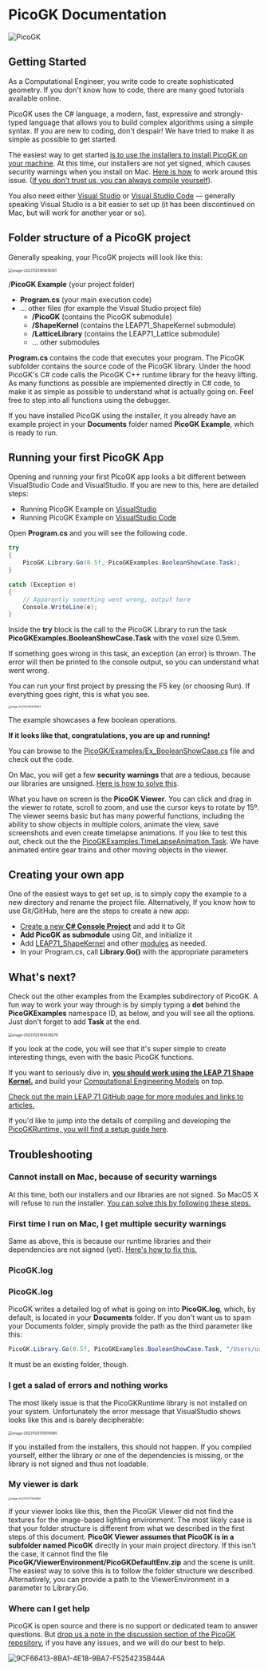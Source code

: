 # PicoGK Documentation

![PicoGK](images/PicoGK.jpg)

## Getting Started

As a Computational Engineer, you write code to create sophisticated geometry. If you don't know how to code, there are many good tutorials available online. 

PicoGK uses the C# language, a modern, fast, expressive and strongly-typed language that allows you to build complex algorithms using a simple syntax. If you are new to coding, don't despair! We have tried to make it as simple as possible to get started.

The easiest way to get started [is to use the installers to install PicoGK on your machine](https://github.com/leap71/PicoGK/releases). At this time, our installers are not yet signed, which causes security warnings when you install on Mac. [Here is how](MacSecurity.md) to work around this issue. ([If you don't trust us, you can always compile yourself](Compiling_PicoGKRuntime.md)).

You also need either [Visual Studio](https://visualstudio.microsoft.com/vs/getting-started/) or [Visual Studio Code](https://code.visualstudio.com/) — generally speaking Visual Studio is a bit easier to set up (it has been discontinued on Mac, but will work for another year or so).

## Folder structure of a PicoGK project

Generally speaking, your PicoGK projects will look like this:

<img src="images/image-20231125165618361.png" alt="image-20231125165618361" style="zoom: 50%;" />

/**PicoGK Example** (your project folder)

- **Program.cs** (your main execution code)
- ... other files (for example the Visual Studio project file)
   - **/PicoGK** (contains the PicoGK submodule)
   - **/ShapeKernel** (contains the LEAP71_ShapeKernel submodule)
   - **/LatticeLibrary** (contains the LEAP71_Lattice submodule)
   - ... other submodules

**Program.cs** contains the code that executes your program. The PicoGK subfolder contains the source code of the PicoGK library. Under the hood PicoGK's C# code calls the PicoGK C++ runtime library for the heavy lifting. As many functions as possible are implemented directly in C# code, to make it as simple as possible to understand what is actually going on. Feel free to step into all functions using the debugger.

If you have installed PicoGK using the installer, it you already have an example project in your **Documents** folder named **PicoGK Example**, which is ready to run.

## Running your first PicoGK App

Opening and running your first PicoGK app looks a bit different between VisualStudio Code and VisualStudio. If you are new to this, here are detailed steps:

- Running PicoGK Example on [VisualStudio](VisualStudio_FirstTime.md)
- Running PicoGK Example on [VisualStudio Code](VisualStudioCode_FirstTime.md)

Open **Program.cs** and you will see the following code.

```c#
try
{
	PicoGK.Library.Go(0.5f, PicoGKExamples.BooleanShowCase.Task);
}

catch (Exception e)
{
	// Apparently something went wrong, output here
	Console.WriteLine(e);
}
```

Inside the **try** block is the call to the PicoGK Library to run the task **PicoGKExamples.BooleanShowCase.Task** with the voxel size 0.5mm. 

If something goes wrong in this task, an exception (an error) is thrown. The error will then be printed to the console output, so you can understand what went wrong.

You can run your first project by pressing the F5 key (or choosing Run). If everything goes right, this is what you see. 

<img src="images/image-20231014184919894.png" alt="image-20231014184919894" style="zoom:33%;" />

The example showcases a few boolean operations. 

**If it looks like that, congratulations, you are up and running!**

You can browse to the [PicoGK/Examples/Ex_BooleanShowCase.cs](https://github.com/leap71/PicoGK/blob/main/Examples/Ex_BooleanShowCase.cs) file and check out the code. 

On Mac, you will get a few **security warnings** that are a tedious, because our libraries are unsigned. [Here is how to solve this](MacSecurity.md).

What you have on screen is the **PicoGK Viewer**. You can click and drag in the viewer to rotate, scroll to zoom, and use the cursor keys to rotate by 15º. The viewer seems basic but has many powerful functions, including the ability to show objects in multiple colors, animate the view, save screenshots and even create timelapse animations. If you like to test this out, check out the the [PicoGKExamples.TimeLapseAnimation.Task](https://github.com/leap71/PicoGK/blob/main/Examples/Ex_TimelapseAnimation.cs). We have animated entire gear trains and other moving objects in the viewer.

## Creating your own app

One of the easiest ways to get set up, is to simply copy the example to a new directory and rename the project file. Alternatively, If you know how to use Git/GitHub, here are the steps to create a new app:

- [Create a new **C# Console Project**](VisualStudio_CreateConsole.md) and add it to Git
- **Add PicoGK as submodule** using Git, and initialize it
- Add [LEAP71_ShapeKernel](https://github.com/leap71/LEAP71_ShapeKernel) and other [modules](https://github.com/leap71?tab=repositories) as needed.
- In your Program.cs, call **Library.Go()** with the appropriate parameters

## What's next?

Check out the other examples from the Examples subdirectory of PicoGK. A fun way to work your way through is by simply typing a **dot** behind the **PicoGKExamples** namespace ID, as below, and you will see all the options. Just don't forget to add **Task** at the end.

<img src="images/image-20231125184538276.png" alt="image-20231125184538276" style="zoom:50%;" />

If you look at the code, you will see that it's super simple to create interesting things, even with the basic PicoGK functions.

If you want to seriously dive in, **[you should work using the LEAP 71 Shape Kernel.](https://github.com/leap71/LEAP71_ShapeKernel)** and build your [Computational Engineering Models](https://leap71.com/computationalengineering/) on top.

[Check out the main LEAP 71 GitHub page for more modules and links to articles.](https://github.com/leap71)

If you'd like to jump into the details of compiling and developing the [PicoGKRuntime, you will find a setup guide here](Compiling_PicoGKRuntime.md).

## Troubleshooting

### Cannot install on Mac, because of security warnings

At this time, both our installers and our libraries are not signed. So MacOS X will refuse to run the installer. [You can solve this by following these steps.](MacSecurity.md)

### First time I run on Mac, I get multiple security warnings

Same as above, this is because our runtime libraries and their dependencies are not signed (yet). [Here's how to fix this.](MacSecurity.md)

### PicoGK.log

### PicoGK.log

PicoGK writes a detailed log of what is going on into **PicoGK.log**, which, by default, is located in your **Documents** folder. If you don't want us to spam your Documents folder, simply provide the path as the third parameter like this:

```c#
PicoGK.Library.Go(0.5f, PicoGKExamples.BooleanShowCase.Task, "/Users/username/Documents/LogMeHere");
```

 It must be an existing folder, though.

### I get a salad of errors and nothing works

The most likely issue is that the PicoGKRuntime library is not installed on your system. Unfortunately the error message that VisualStudio shows looks like this and is barely decipherable:

<img src="images/image-20231125170514595.png" alt="image-20231125170514595" style="zoom:50%;" />

If you installed from the installers, this should not happen. If you compiled yourself, either the library or one of the dependencies is missing, or the library is not signed and thus not loadable.

### My viewer is dark

<img src="images/image-20231125171044858.png" alt="image-20231125171044858" style="zoom: 33%;" />

If your viewer looks like this, then the PicoGK Viewer did not find the textures for the image-based lighting environment. The most likely case is that your folder structure is different from what we described in the first steps of this document. **PicoGK Viewer assumes that PicoGK is in a subfolder named PicoGK** directly in your main project directory. If this isn't the case, it cannot find the file **PicoGK/ViewerEnvironment/PicoGKDefaultEnv.zip** and the scene is unlit. The easiest way to solve this is to follow the folder structure we described. Alternatively, you can provide a path to the ViewerEnvironment in a parameter to Library.Go.

### Where can I get help

PicoGK is open source and there is no support or dedicated team to answer questions. But [drop us a note in the discussion section of the PicoGK repository](https://github.com/leap71/PicoGK/discussions), if you have any issues, and we will do our best to help.

![9CF66413-8BA1-4E18-9BA7-F5254235B44A](images/9CF66413-8BA1-4E18-9BA7-F5254235B44A.jpeg)

